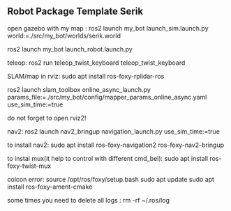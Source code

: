 ## Robot Package Template Serik

open gazebo with my map :
ros2 launch my_bot launch_sim.launch.py world:=./src/my_bot/worlds/serik.world

ros2 launch my_bot launch_robot.launch.py

teleop:
ros2 run teleop_twist_keyboard teleop_twist_keyboard

SLAM/map in rviz:
sudo apt install ros-foxy-rplidar-ros

ros2 launch slam_toolbox online_async_launch.py params_file:=./src/my_bot/config/mapper_params_online_async.yaml use_sim_time:=true

do not forget to open rviz2!

nav2:
ros2 launch nav2_bringup navigation_launch.py use_sim_time:=true



to install nav2:
sudo apt install ros-foxy-navigation2 ros-foxy-nav2-bringup

to instal mux(it help to control with different cmd_bel):
sudo apt install ros-foxy-twist-mux


colcon error:
source /opt/ros/foxy/setup.bash
sudo apt update
sudo apt install ros-foxy-ament-cmake

some times you need to delete all logs : rm -rf ~/.ros/log

